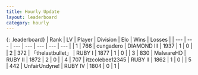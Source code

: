 ```yaml
---
title: Hourly Update
layout: leaderboard
category: hourly
---
```


{: .leaderboard}
| Rank | LV | Player | Division | Elo | Wins | Losses |
| --- | --- | --- | --- | --- | --- | --- |
| <span data-change="1">1</span> | 766 | <span title="ID: 54134">cungadero</span> | DIAMOND III | <span data-change="-363">1937</span> | <span data-change="-184">1</span> | <span data-change="-91">0</span> |
| <span data-change="16">2</span> | 372 | <span title="ID: 641994">「thelastbullet」</span> | RUBY I | <span data-change="-327">1877</span> | <span data-change="-26">1</span> | <span data-change="-2">0</span> |
| <span data-change="24">3</span> | 830 | <span title="ID: 261794">MalwareHD</span> | RUBY II | <span data-change="-322">1872</span> | <span data-change="-59">2</span> | <span data-change="-31">0</span> |
| <span data-change="26">4</span> | 707 | <span title="ID: 692745">itzcolebee12345</span> | RUBY II | <span data-change="-320">1862</span> | <span data-change="-205">1</span> | <span data-change="-155">0</span> |
| <span data-change="58">5</span> | 442 | <span title="ID: 158153">UnfairUndyne!</span> | RUBY IV | <span data-change="-284">1804</span> | <span data-change="-217">0</span> | <span data-change="-223">1</span> |